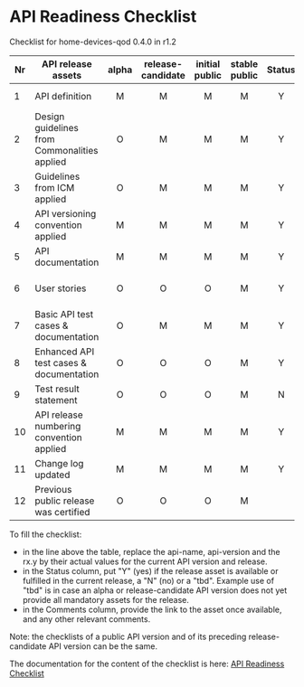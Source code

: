 # API Readiness Checklist

Checklist for home-devices-qod 0.4.0 in r1.2

| Nr | API release assets  | alpha | release-candidate |  initial<br>public | stable<br> public | Status | Comments |
|----|----------------------------------------------|:-----:|:-----------------:|:-------:|:------:|:----:|----|
|  1 | API definition                               |   M   |         M         |    M    |    M   |   Y  | [home-devices-qod.yaml](/code/API_definitions/home-devices-qod.yaml) |
|  2 | Design guidelines from Commonalities applied |   O   |         M         |    M    |    M   |   Y  |      |
|  3 | Guidelines from ICM applied                  |   O   |         M         |    M    |    M   |   Y  |      |
|  4 | API versioning convention applied            |   M   |         M         |    M    |    M   |   Y  |      |
|  5 | API documentation                            |   M   |         M         |    M    |    M   |   Y  | Embedded in [API definition](/code/API_definitions/home-devices-qod.yaml) |
|  6 | User stories                                 |   O   |         O         |    O    |    M   |   Y  | [home-devices-qod-User-Stories.md](/documentation/API_documentation/home-devices-qod-User-Stories.md) |
|  7 | Basic API test cases & documentation         |   O   |         M         |    M    |    M   |   Y  | [home-devices-qod.feature](/code/Test_definitions/home-devices-qod.feature) |
|  8 | Enhanced API test cases & documentation      |   O   |         O         |    O    |    M   |   Y  | [home-devices-qod.feature](/code/Test_definitions/home-devices-qod.feature) |
|  9 | Test result statement                        |   O   |         O         |    O    |    M   |   N  |      |
| 10 | API release numbering convention applied     |   M   |         M         |    M    |    M   |   Y  |      |
| 11 | Change log updated                           |   M   |         M         |    M    |    M   |   Y  | [CHANGELOG.md](/CHANGELOG.md) |
| 12 | Previous public release was certified        |   O   |         O         |    O    |    M   |      |      |

To fill the checklist:
- in the line above the table, replace the api-name, api-version and the rx.y by their actual values for the current API version and release.
- in the Status column, put "Y" (yes) if the release asset is available or fulfilled in the current release, a "N" (no) or a "tbd". Example use of "tbd" is in case an alpha or release-candidate API version does not yet provide all mandatory assets for the release.
- in the Comments column, provide the link to the asset once available, and any other relevant comments.

Note: the checklists of a public API version and of its preceding release-candidate API version can be the same.

The documentation for the content of the checklist is here: [API Readiness Checklist](https://wiki.camaraproject.org/x/HQBFAQ)